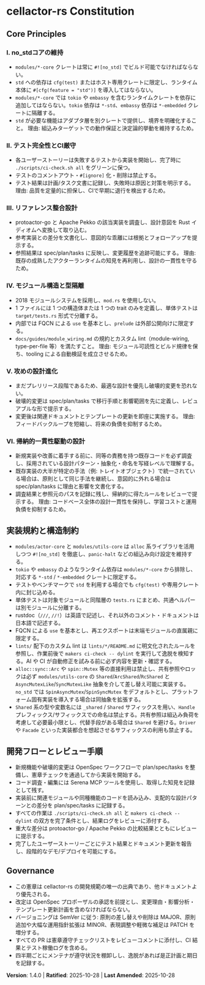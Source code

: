 <!--
Sync Impact Report
Version change: 1.3.0 → 1.4.0
Modified principles:
- 実装規約と構造制約：Shared命名規約と禁止サフィックスを追記
Added sections:
- なし
Removed sections:
- なし
Templates requiring updates:
- ✅ .specify/templates/plan-template.md
- ✅ .specify/templates/tasks-template.md
- ⚠ .specify/templates/spec-template.md（変更不要だが確認済み）
- ⚠ .specify/templates/commands/*.md（対象ファイルなしのため確認のみ）
Follow-up TODOs:
- なし
-->

# cellactor-rs Constitution

## Core Principles

### I. no_stdコアの維持
- `modules/*-core` クレートは常に `#![no_std]` でビルド可能でなければならない。
- `std` への依存は `cfg(test)` またはホスト専用クレートに限定し、ランタイム本体に `#[cfg(feature = "std")]` を導入してはならない。
- `modules/*-core` では `tokio` や `embassy` を含むランタイムクレートを依存に追加してはならない。`tokio` 依存は `*-std`、`embassy` 依存は `*-embedded` クレートに隔離する。
- `std` が必要な機能はアダプタ層を別クレートで提供し、境界を明確化すること。
理由: 組込みターゲットでの動作保証と決定論的挙動を維持するため。

### II. テスト完全性とCI厳守
- 各ユーザーストーリーは失敗するテストから実装を開始し、完了時に `./scripts/ci-check.sh all` をグリーンに保つ。
- テストのコメントアウト・`#[ignore]` 化・削除は禁止する。
- テスト結果は計画/タスク文書に記録し、失敗時は原因と対策を明示する。
理由: 品質を定量的に担保し、CIで早期に退行を検出するため。

### III. リファレンス整合設計
- protoactor-go と Apache Pekko の該当実装を調査し、設計意図を Rust イディオムへ変換して取り込む。
- 参考実装との差分を文書化し、意図的な乖離には根拠とフォローアップを提示する。
- 参照結果は spec/plan/tasks に反映し、変更履歴を追跡可能にする。
理由: 既存の成熟したアクターランタイムの知見を再利用し、設計の一貫性を守るため。

### IV. モジュール構造と型隔離
- 2018 モジュールシステムを採用し、`mod.rs` を使用しない。
- 1 ファイルには 1 つの構造体または 1 つの trait のみを定義し、単体テストは `target/tests.rs` 形式で分離する。
- 内部では FQCN による `use` を基本とし、`prelude` は外部公開向けに限定する。
- `docs/guides/module_wiring.md` の規約とカスタム lint（module-wiring, type-per-file 等）を満たすこと。
理由: モジュール可読性とビルド規律を保ち、tooling による自動検証を成立させるため。

### V. 攻めの設計進化
- まだプレリリース段階であるため、最適な設計を優先し破壊的変更を恐れない。
- 破壊的変更は spec/plan/tasks で移行手順と影響範囲を先に定義し、レビュアブルな形で提示する。
- 変更後は関連ドキュメントとテンプレートの更新を即座に実施する。
理由: フィードバックループを短縮し、将来の負債を抑制するため。

### VI. 帰納的一貫性駆動の設計
- 新規実装や改善に着手する前に、同等の責務を持つ既存コードを必ず調査し、採用されている設計パターン・抽象化・命名を写経レベルで理解する。
- 既存実装の大半が特定の手法（例: トレイトオブジェクト）で統一されている場合は、原則として同じ手法を継続し、意図的に外れる場合は spec/plan/tasks に理由と影響を文書化する。
- 調査結果と参照元のパスを記録に残し、帰納的に得たルールをレビューで提示する。
理由: コードベース全体の設計一貫性を保持し、学習コストと運用負債を抑制するため。

## 実装規約と構造制約

- `modules/actor-core` と `modules/utils-core` は `alloc` 系ライブラリを活用しつつ `#![no_std]` を徹底し、`panic-halt` などの組込み向け設定を維持する。
- `tokio` や `embassy` のようなランタイム依存は `modules/*-core` から排除し、対応する `*-std` / `*-embedded` クレートに限定する。
- テストやベンチマークで `std` を利用する場合でも `cfg(test)` や専用クレート内に封じ込める。
- 単体テストは対象モジュールと同階層の `tests.rs` にまとめ、共通ヘルパーは別モジュールに分離する。
- rustdoc（`///`, `//!`）は英語で記述し、それ以外のコメント・ドキュメントは日本語で記述する。
- FQCN による `use` を基本とし、再エクスポートは末端モジュールの直属親に限定する。
- `lints/` 配下のカスタム lint は `lints/*/README.md` に明文化されたルールを参照し、作業前後で `makers ci-check -- dylint` を実行して逸脱を検知する。AI や CI が自動修正を試みる前に必ず内容を更新・確認する。
- `alloc::sync::Arc` や `spin::Mutex` 等の直接利用は禁止し、共有参照やロックは必ず `modules/utils-core` の `Shared`/`ArcShared`/`RcShared` と `AsyncMutexLike`/`SyncMutexLike` 抽象を介して差し替え可能に実装する。`no_std` では `SpinAsyncMutex`/`SpinSyncMutex` をデフォルトとし、プラットフォーム固有実装を導入する場合は同抽象を拡張する。
- `Shared` 系の型や変数名には `_shared` / `Shared` サフィックスを用い、`Handle` プレフィックス/サフィックスでの命名は禁止する。共有参照は組込み負荷を考慮して必要最小限とし、代替手段がある場合は `Shared` を避ける。`Driver` や `Facade` といった実装都合を想起させるサフィックスの利用も禁止する。

## 開発フローとレビュー手順

- 新規機能や破壊的変更は OpenSpec ワークフローで plan/spec/tasks を整備し、憲章チェックを通過してから実装を開始する。
- コード調査・編集には Serena MCP ツールを使用し、取得した知見を記録として残す。
- 実装前に関連モジュールや同種機能のコードを読み込み、支配的な設計パターンとの差分を plan/spec/tasks に記録する。
- すべての作業は `./scripts/ci-check.sh all` と `makers ci-check -- dylint` の双方を完了条件とし、結果ログをレビューに添付する。
- 重大な差分は protoactor-go / Apache Pekko の比較結果とともにレビューに提示する。
- 完了したユーザーストーリーごとにテスト結果とドキュメント更新を報告し、段階的なデモ/デプロイを可能にする。

## Governance

- この憲章は cellactor-rs の開発規範の唯一の出典であり、他ドキュメントより優先される。
- 改定は OpenSpec プロポーザルの承認を前提とし、変更理由・影響分析・テンプレート更新計画を含めなければならない。
- バージョニングは SemVer に従う: 原則の差し替えや削除は MAJOR、原則追加や大幅な運用指針拡張は MINOR、表現調整や軽微な補足は PATCH を増分する。
- すべての PR は憲章遵守チェックリストをレビューコメントに添付し、CI 結果とテスト稼働ログを含める。
- 四半期ごとにメンテナが遵守状況を棚卸しし、逸脱があれば是正計画と期日を記録する。

**Version**: 1.4.0 | **Ratified**: 2025-10-28 | **Last Amended**: 2025-10-28
